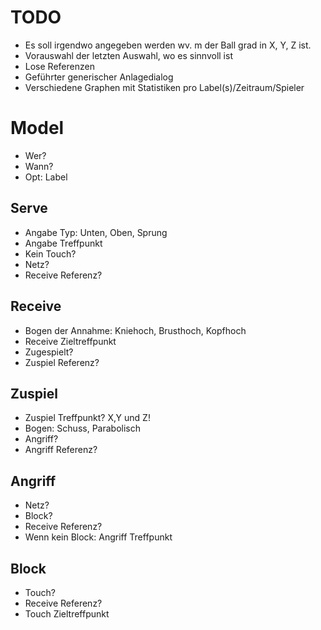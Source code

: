 # TODO
* Es soll irgendwo angegeben werden wv. m der Ball grad in X, Y, Z ist.
* Vorauswahl der letzten Auswahl, wo es sinnvoll ist
* Lose Referenzen
* Geführter generischer Anlagedialog
* Verschiedene Graphen mit Statistiken pro Label(s)/Zeitraum/Spieler

# Model
* Wer?
* Wann?
* Opt: Label

## Serve
* Angabe Typ: Unten, Oben, Sprung
* Angabe Treffpunkt
* Kein Touch?
* Netz?
* Receive Referenz?

## Receive
* Bogen der Annahme: Kniehoch, Brusthoch, Kopfhoch 
* Receive Zieltreffpunkt
* Zugespielt?
* Zuspiel Referenz?

## Zuspiel
* Zuspiel Treffpunkt? X,Y und Z!
* Bogen: Schuss, Parabolisch
* Angriff?
* Angriff Referenz?

## Angriff
* Netz?
* Block?
* Receive Referenz?
* Wenn kein Block: Angriff Treffpunkt

## Block
* Touch?
* Receive Referenz?
* Touch Zieltreffpunkt
